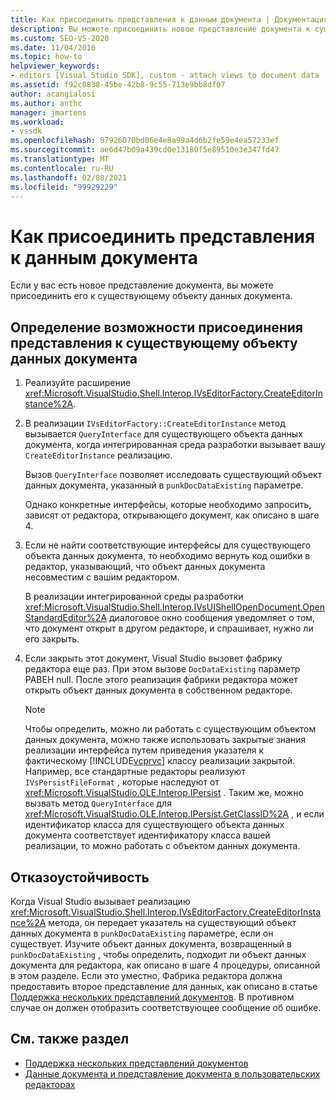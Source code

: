 ```yaml
---
title: Как присоединить представления к данным документа | Документация Майкрософт
description: Вы можете присоединить новое представление документа к существующему объекту данных документа. Используйте эту процедуру, чтобы определить, можно ли присоединить представление.
ms.custom: SEO-VS-2020
ms.date: 11/04/2016
ms.topic: how-to
helpviewer_keywords:
- editors [Visual Studio SDK], custom - attach views to document data
ms.assetid: f92c0838-45be-42b8-9c55-713e9bb8df07
author: acangialosi
ms.author: anthc
manager: jmartens
ms.workload:
- vssdk
ms.openlocfilehash: 97926070bd06e4e8a99a4d6b2fe59e4ea57233ef
ms.sourcegitcommit: ae6d47b09a439cd0e13180f5e89510e3e347fd47
ms.translationtype: MT
ms.contentlocale: ru-RU
ms.lasthandoff: 02/08/2021
ms.locfileid: "99929229"
---
```

# <a name="how-to-attach-views-to-document-data"></a>Как присоединить представления к данным документа
Если у вас есть новое представление документа, вы можете присоединить его к существующему объекту данных документа.

## <a name="to-determine-if-you-can-attach-a-view-to-an-existing-document-data-object"></a>Определение возможности присоединения представления к существующему объекту данных документа

1. Реализуйте расширение <xref:Microsoft.VisualStudio.Shell.Interop.IVsEditorFactory.CreateEditorInstance%2A>.

2. В реализации `IVsEditorFactory::CreateEditorInstance` метод вызывается `QueryInterface` для существующего объекта данных документа, когда интегрированная среда разработки вызывает вашу `CreateEditorInstance` реализацию.

    Вызов `QueryInterface` позволяет исследовать существующий объект данных документа, указанный в `punkDocDataExisting` параметре.

    Однако конкретные интерфейсы, которые необходимо запросить, зависят от редактора, открывающего документ, как описано в шаге 4.

3. Если не найти соответствующие интерфейсы для существующего объекта данных документа, то необходимо вернуть код ошибки в редактор, указывающий, что объект данных документа несовместим с вашим редактором.

    В реализации интегрированной среды разработки <xref:Microsoft.VisualStudio.Shell.Interop.IVsUIShellOpenDocument.OpenStandardEditor%2A> диалоговое окно сообщения уведомляет о том, что документ открыт в другом редакторе, и спрашивает, нужно ли его закрыть.

4. Если закрыть этот документ, Visual Studio вызовет фабрику редактора еще раз. При этом вызове `DocDataExisting` параметр РАВЕН null. После этого реализация фабрики редактора может открыть объект данных документа в собственном редакторе.

   > [!NOTE]
   > Чтобы определить, можно ли работать с существующим объектом данных документа, можно также использовать закрытые знания реализации интерфейса путем приведения указателя к фактическому [!INCLUDE[vcprvc](../code-quality/includes/vcprvc_md.md)] классу реализации закрытой. Например, все стандартные редакторы реализуют `IVsPersistFileFormat` , которые наследуют от <xref:Microsoft.VisualStudio.OLE.Interop.IPersist> . Таким же, можно вызвать метод `QueryInterface` для <xref:Microsoft.VisualStudio.OLE.Interop.IPersist.GetClassID%2A> , и если идентификатор класса для существующего объекта данных документа соответствует идентификатору класса вашей реализации, то можно работать с объектом данных документа.

## <a name="robust-programming"></a>Отказоустойчивость
 Когда Visual Studio вызывает реализацию <xref:Microsoft.VisualStudio.Shell.Interop.IVsEditorFactory.CreateEditorInstance%2A> метода, он передает указатель на существующий объект данных документа в `punkDocDataExisting` параметре, если он существует. Изучите объект данных документа, возвращенный в `punkDocDataExisting` , чтобы определить, подходит ли объект данных документа для редактора, как описано в шаге 4 процедуры, описанной в этом разделе. Если это уместно, Фабрика редактора должна предоставить второе представление для данных, как описано в статье [Поддержка нескольких представлений документов](../extensibility/supporting-multiple-document-views.md). В противном случае он должен отобразить соответствующее сообщение об ошибке.

## <a name="see-also"></a>См. также раздел
- [Поддержка нескольких представлений документов](../extensibility/supporting-multiple-document-views.md)
- [Данные документа и представление документа в пользовательских редакторах](../extensibility/document-data-and-document-view-in-custom-editors.md)
